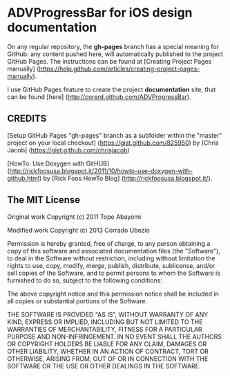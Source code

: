 ADVProgressBar for iOS design documentation
===========================================

On any regular repository, the **gh-pages** branch has a special meaning for GitHub:
any content pushed here, will automatically published to the project GitHub Pages.
The instructions can be found at
[Creating Project Pages manually]
(https://help.github.com/articles/creating-project-pages-manually).

I use GitHub Pages feature to create the project **documentation** site,
that can be found [here] (http://corerd.github.com/ADVProgressBar).


CREDITS
-------

[Setup GitHub Pages "gh-pages" branch as a subfolder within the "master" project
on your local checkout]
(https://gist.github.com/825950)
by [Chris Jacob] (https://gist.github.com/chrisjacob)

[HowTo: Use Doxygen with GitHUB]
(http://rickfoosusa.blogspot.it/2011/10/howto-use-doxygen-with-github.html)
by [Rick Foos HowTo Blog] (http://rickfoosusa.blogspot.it/).


The MIT License
---------------

Original work Copyright (c) 2011 Tope Abayomi

Modified work Copyright (c) 2013 Corrado Ubezio

Permission is hereby granted, free of charge, to any person obtaining a copy
of this software and associated documentation files (the "Software"), to deal
in the Software without restriction, including without limitation the rights
to use, copy, modify, merge, publish, distribute, sublicense, and/or sell
copies of the Software, and to permit persons to whom the Software is
furnished to do so, subject to the following conditions:

The above copyright notice and this permission notice shall be included in
all copies or substantial portions of the Software.

THE SOFTWARE IS PROVIDED "AS IS", WITHOUT WARRANTY OF ANY KIND, EXPRESS OR
IMPLIED, INCLUDING BUT NOT LIMITED TO THE WARRANTIES OF MERCHANTABILITY,
FITNESS FOR A PARTICULAR PURPOSE AND NON-INFRINGEMENT. IN NO EVENT SHALL THE
AUTHORS OR COPYRIGHT HOLDERS BE LIABLE FOR ANY CLAIM, DAMAGES OR OTHER
LIABILITY, WHETHER IN AN ACTION OF CONTRACT, TORT OR OTHERWISE, ARISING FROM,
OUT OF OR IN CONNECTION WITH THE SOFTWARE OR THE USE OR OTHER DEALINGS IN
THE SOFTWARE.
